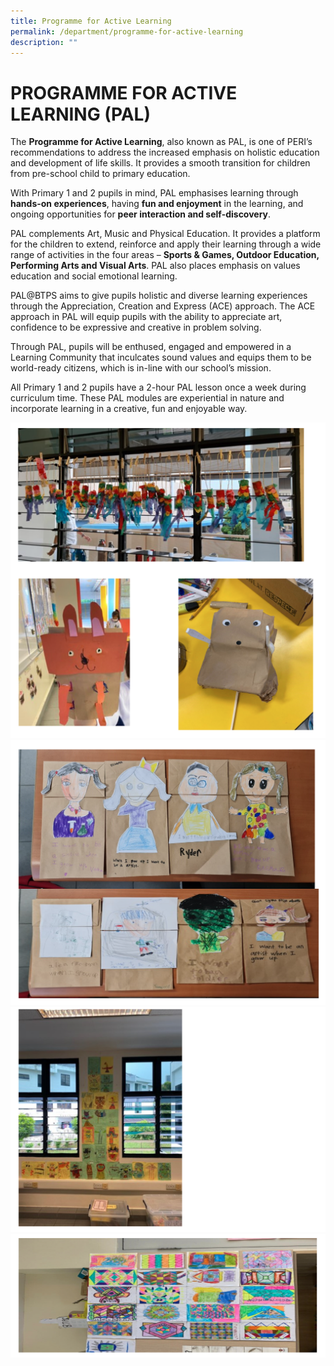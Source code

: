 ```yaml
---
title: Programme for Active Learning
permalink: /department/programme-for-active-learning
description: ""
---
```

# PROGRAMME FOR ACTIVE LEARNING (PAL)
The **Programme for Active Learning**, also known as PAL, is one of PERI’s recommendations to address the increased emphasis on holistic education and development of life skills. It provides a smooth transition for children from pre-school child to primary education.
 

With Primary 1 and 2 pupils in mind, PAL emphasises learning through **hands-on experiences**, having **fun and enjoyment** in the learning, and ongoing opportunities for **peer interaction and self-discovery**.
 

PAL complements Art, Music and Physical Education. It provides a platform for the children to extend, reinforce and apply their learning through a wide range of activities in the four areas – **Sports & Games, Outdoor Education, Performing Arts and Visual Arts**. PAL also places emphasis on values education and social emotional learning.


PAL@BTPS aims to give pupils holistic and diverse learning experiences through the Appreciation, Creation and Express (ACE) approach. The ACE approach in PAL will equip pupils with the ability to appreciate art, confidence to be expressive and creative in problem solving.

Through PAL, pupils will be enthused, engaged and empowered in a Learning Community that inculcates sound values and equips them to be world-ready citizens, which is in-line with our school’s mission.


All Primary 1 and 2 pupils have a 2-hour PAL lesson once a week during curriculum time. These PAL modules are experiential in nature and incorporate learning in a creative, fun and enjoyable way.

![](/images/PAL%201.png)
![](/images/pal%202.png)
![](/images/pal%203.png)
![](/images/pal%204.png)